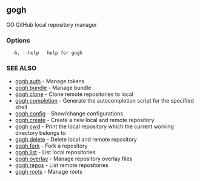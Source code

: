 ## gogh

GO GitHub local repository manager

### Options

```
  -h, --help   help for gogh
```

### SEE ALSO

* [gogh auth](gogh_auth.md)	 - Manage tokens
* [gogh bundle](gogh_bundle.md)	 - Manage bundle
* [gogh clone](gogh_clone.md)	 - Clone remote repositories to local
* [gogh completion](gogh_completion.md)	 - Generate the autocompletion script for the specified shell
* [gogh config](gogh_config.md)	 - Show/change configurations
* [gogh create](gogh_create.md)	 - Create a new local and remote repository
* [gogh cwd](gogh_cwd.md)	 - Print the local repository which the current working directory belongs to
* [gogh delete](gogh_delete.md)	 - Delete local and remote repository
* [gogh fork](gogh_fork.md)	 - Fork a repository
* [gogh list](gogh_list.md)	 - List local repositories
* [gogh overlay](gogh_overlay.md)	 - Manage repository overlay files
* [gogh repos](gogh_repos.md)	 - List remote repositories
* [gogh roots](gogh_roots.md)	 - Manage roots

